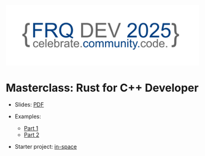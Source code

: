 ![Frequentis Developer Days 2025](images/FRQ_DEV_2025_einzeilig.jpg)

# Masterclass: Rust for C++ Developer

- Slides: [PDF](Rust%20for%20C++%20Developers.pdf)

- Examples:
  - [Part 1](examples/part1)
  - [Part 2](examples/part2)

- Starter project: [in-space](https://github.com/raphaelcoeffic/in-space)
